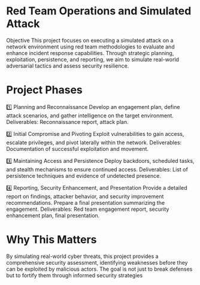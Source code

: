 # Red Team Operations and Simulated Attack 
Objective
This project focuses on executing a simulated attack on a network environment using red team methodologies to evaluate and enhance incident response capabilities. Through strategic planning, exploitation, persistence, and reporting, we aim to simulate real-world adversarial tactics and assess security resilience.

# Project Phases

1️⃣ Planning and Reconnaissance
Develop an engagement plan, define attack scenarios, and gather intelligence on the target environment.
Deliverables: Reconnaissance report, attack plan.

2️⃣ Initial Compromise and Pivoting
Exploit vulnerabilities to gain access, escalate privileges, and pivot laterally within the network.
Deliverables: Documentation of successful exploitation and movement.

3️⃣ Maintaining Access and Persistence
Deploy backdoors, scheduled tasks, and stealth mechanisms to ensure continued access.
Deliverables: List of persistence techniques and evidence of undetected presence.

4️⃣ Reporting, Security Enhancement, and Presentation
Provide a detailed report on findings, attacker behavior, and security improvement recommendations.
Prepare a final presentation summarizing the engagement.
Deliverables: Red team engagement report, security enhancement plan, final presentation.

# Why This Matters
By simulating real-world cyber threats, this project provides a comprehensive security assessment, identifying weaknesses before they can be exploited by malicious actors. The goal is not just to break defenses but to fortify them through informed security strategies
